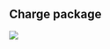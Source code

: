 ## Charge package
![](https://www.plantuml.com/plantuml/png/TLBDojim4BphAPRlM52Wrr1AIg0zjPJa0Sn6sJWYbcIaTKj_ykwV5Mp9SfIRTsOqCz9w5nWz3wOJFQeRjWJxA_gM_Wa0rM48q_pDkw5VOH1506ZSO7aBbyuXZyWzoRwJEP4FLzsN9dLM9ER8o9J3F8tZERDay_0JTHmU9-3JVocpV0d6CoKI3-R40ndDZ5PHqupV572wd4L3MmZijMsBknr8aUxvnHi0dD3U6bGguetxRSalR03qo1S03koy_ekidIq21TJQVP3oyzn1mBoG0bnkBZ8L6m5FMoWjgXjyuPKIOxcqmsM9YBzzt6n-l4rm9I4VBicwpLeWxYBzo5yKwr-Q_-HV-QXjsz6CHss9pAxIw_RAqYtBF_iUgDM1_MDZa4EgDCIm6fCYKzeBdPEoemklxh1iXMSoMktTu0FbEYKUQrGVDVgljSdxAnhTvNUSvj5hRVLmcUaTsVDWkdS0)
